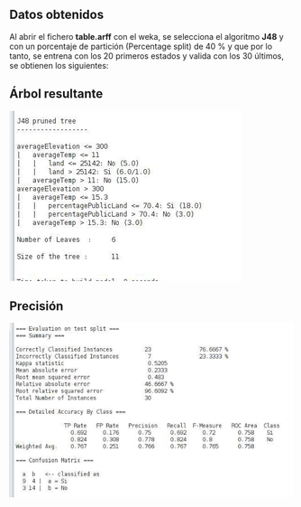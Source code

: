 ## Datos obtenidos

Al abrir el fichero __table.arff__ con el weka, se selecciona el algoritmo __J48__ y con un porcentaje de
partición (Percentage split) de 40 % y que por lo tanto, se entrena con los 20 primeros estados y valida
con los 30 últimos, se obtienen los siguientes:

## Árbol resultante
![](j48_TreeResult.jpg)


## Precisión
![](J48_AccuracyResults.jpg)
